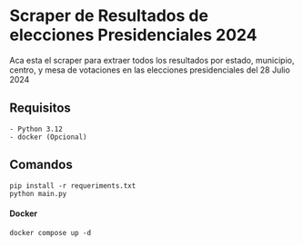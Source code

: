 
# Scraper de Resultados de elecciones Presidenciales 2024

Aca esta el scraper para extraer todos los resultados por estado, municipio, centro, y mesa de votaciones en las elecciones presidenciales del 28 Julio 2024

## Requisitos
    - Python 3.12
    - docker (Opcional)

## Comandos

    pip install -r requeriments.txt
    python main.py

#### Docker

    docker compose up -d

